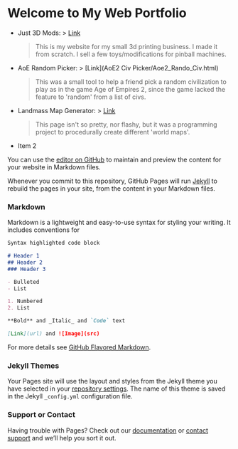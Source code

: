 # Welcome to My Web Portfolio

* Just 3D Mods: > [Link](www.just3dmods.com)
   > This is my website for my small 3d printing business. I made it from scratch.
   > I sell a few toys/modifications for pinball machines.
* AoE Random Picker: > [Link](AoE2 Civ Picker/Aoe2_Rando_Civ.html)
   > This was a small tool to help a friend pick a random civilization to play as
   > in the game Age of Empires 2, since the game lacked the feature to 'random' from a list of civs.
* Landmass Map Generator: > [Link](Mapgen/index.html)
   > This page isn't so pretty, nor flashy, but it was a programming project to procedurally create
   > different 'world maps'.
* Item 2


You can use the [editor on GitHub](https://github.com/Trevord9898/ElectricPanda/edit/master/README.md) to maintain and preview the content for your website in Markdown files.

Whenever you commit to this repository, GitHub Pages will run [Jekyll](https://jekyllrb.com/) to rebuild the pages in your site, from the content in your Markdown files.

### Markdown

Markdown is a lightweight and easy-to-use syntax for styling your writing. It includes conventions for

```markdown
Syntax highlighted code block

# Header 1
## Header 2
### Header 3

- Bulleted
- List

1. Numbered
2. List

**Bold** and _Italic_ and `Code` text

[Link](url) and ![Image](src)
```

For more details see [GitHub Flavored Markdown](https://guides.github.com/features/mastering-markdown/).

### Jekyll Themes

Your Pages site will use the layout and styles from the Jekyll theme you have selected in your [repository settings](https://github.com/Trevord9898/ElectricPanda/settings). The name of this theme is saved in the Jekyll `_config.yml` configuration file.

### Support or Contact

Having trouble with Pages? Check out our [documentation](https://help.github.com/categories/github-pages-basics/) or [contact support](https://github.com/contact) and we’ll help you sort it out.
